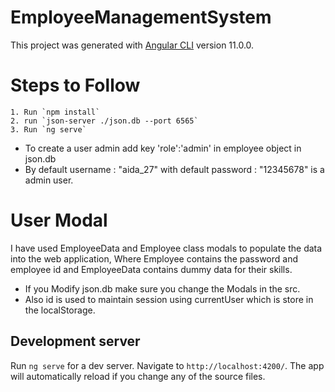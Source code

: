 # EmployeeManagementSystem

This project was generated with [Angular CLI](https://github.com/angular/angular-cli) version 11.0.0.

# Steps to Follow 
    1. Run `npm install`
    2. run `json-server ./json.db --port 6565`
    3. Run `ng serve`

- To create a user admin add key 'role':'admin' in employee object in json.db
- By default username : "aida_27" with default password : "12345678" is a admin user.

# User Modal
I have used EmployeeData and Employee class modals to populate the data into the web application, Where Employee contains the password and employee id and EmployeeData contains dummy data for their skills.

 - If you Modify json.db make sure you change the Modals in the src.
 - Also id is used to maintain session using currentUser  which is store in the localStorage.

## Development server

Run `ng serve` for a dev server. Navigate to `http://localhost:4200/`. The app will automatically reload if you change any of the source files.


